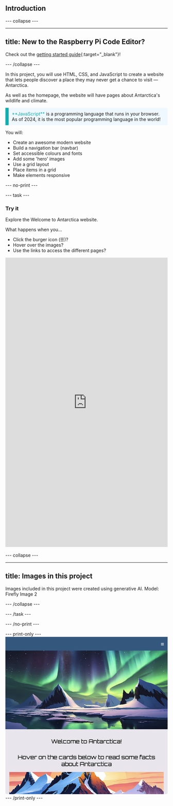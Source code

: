 ## Introduction

\--- collapse ---

---

## title: New to the Raspberry Pi Code Editor?

Check out the [getting started guide](https://projects.raspberrypi.org/en/projects/getting-started-guide-editor-html){:target="_blank"}!

\--- /collapse ---

In this project, you will use HTML, CSS, and JavaScript to create a website that lets people discover a place they may never get a chance to visit — Antarctica.

As well as the homepage, the website will have pages about Antarctica's wildlife and climate.

<p style="border-left: solid; border-width:10px; border-color: #0faeb0; background-color: aliceblue; padding: 10px;">
<span style="color: #0faeb0">**JavaScript**</span> is a programming language that runs in your browser. As of 2024, it is the most popular programming language in the world!
</p>

You will:

- Create an awesome modern website
- Build a navigation bar (navbar)
- Set accessible colours and fonts
- Add some 'hero' images
- Use a grid layout
- Place items in a grid
- Make elements responsive

\--- no-print ---

\--- task ---

### Try it

Explore the Welcome to Antarctica website.

What happens when you...

- Click the burger icon (☰)?
- Hover over the images?
- Use the links to access the different pages?

<iframe src="https://editor.raspberrypi.org/en/embed/viewer/welcome-to-antarctica-complete" width="100%" height="900" frameborder="0" marginwidth="0" marginheight="0" allowfullscreen> </iframe>

\--- collapse ---

---

## title: Images in this project

Images included in this project were created using generative AI. Model: Firefly Image 2

\--- /collapse ---

\--- /task ---

\--- /no-print ---

\--- print-only ---
![Completed project](images/showcase_static.png)
\--- /print-only ---
